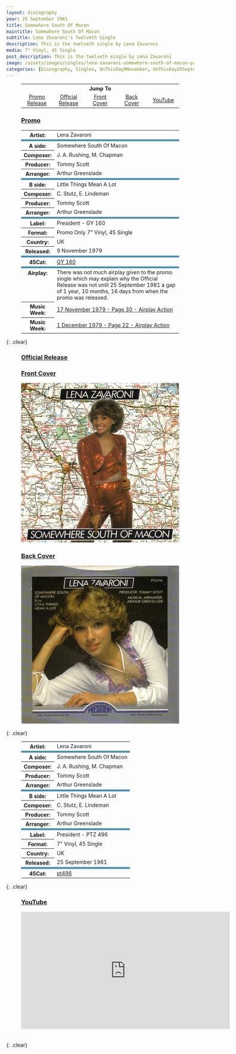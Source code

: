 ```yaml
---
layout: discography
year: 25 September 1981
title: Somewhere South Of Macon
maintitle: Somewhere South Of Macon
subtitle: Lena Zavaroni's Twelveth Single
description: This is the twelveth single by Lena Zavaroni
media: 7" Vinyl, 45 Single
post_description: This is the twelveth single by Lena Zavaroni
image: /assets/images/singles/lena-zavaroni-somewhere-south-of-macon-president.jpg
categories: [Discography, Singles, OnThisDay9November, OnThisDay25September]
---
```


<figure class="fig3">
<table style="text-align:center;">
<tr><th colspan="5">Jump To</th></tr>
<tr><td style="width:20%;"><a href="#promo">Promo Release</a></td><td style="width:20%;"><a href="#official">Official Release</a></td><td style="width:20%;"><a href="#front">Front Cover</a></td><td style="width:20%;"><a href="#back">Back Cover</a></td><td style="width:20%;"><a href="#youtube">YouTube</a></td></tr>
</table>
</figure>

<figure class="fig3">
<h3 id="promo"><a href="#promo">Promo</a></h3>
</figure>

<figure class="fig3">
<table>
<tr><th style="width:20%;">Artist:</th><td>Lena Zavaroni</td></tr>
<tr class="split"><th>A side:</th><td>Somewhere South Of Macon</td></tr>
<tr><th>Composer:</th><td>J. A. Rushing, M. Chapman</td></tr>
<tr><th>Producer:</th><td>Tommy Scott</td></tr>
<tr><th>Arranger:</th><td>Arthur Greenslade</td></tr>
<tr class="split"><th>B side:</th><td>Little Things Mean A Lot</td></tr>
<tr><th>Composer:</th><td>C. Stutz, E. Lindeman</td></tr>
<tr><th>Producer:</th><td>Tommy Scott</td></tr>
<tr><th>Arranger:</th><td>Arthur Greenslade</td></tr>
<tr class="split"><th>Label:</th><td>President - GY 160</td></tr>
<tr><th>Format:</th><td>Promo Only 7" Vinyl, 45 Single</td></tr>
<tr><th>Country:</th><td>UK</td></tr>
<tr><th>Released:</th><td>9 November 1979</td></tr>
<tr class="split"><th>45Cat:</th><td><a class="external-link" href="http://www.45cat.com/record/gy160">GY 160</a></td></tr>
<tr class="split"><th style="vertical-align:top;">Airplay:</th><td>There was not much airplay given to the promo single which may explain why the Official Release was not until 25 September 1981 a gap of 1 year, 10 months, 16 days from when the promo was released.</td></tr>
<tr><th>Music Week:</th><td><a class="external-link" href="https://worldradiohistory.com/UK/Music-Week/1979/Music-Week-1979-11-17.pdf#page=30">17 November 1979 - Page 30 - Airplay Action</a></td></tr>
<tr><th>Music Week:</th><td><a class="external-link" href="https://worldradiohistory.com/UK/Music-Week/1979/Music-Week-1979-12-01.pdf#page=22">1 December 1979 - Page 22 - Airplay Action</a></td></tr>
</table>
</figure>

{: .clear}

<figure class="fig3">
<h3 id="official"><a href="#official">Official Release</a></h3>
</figure>

<figure class="fig1">
<figcaption>
<h3 id="front"><a href="#front">Front Cover</a></h3>
</figcaption>
<img src="/assets/images/singles/lena-zavaroni-somewhere-south-of-macon-president.jpg" class="full-width" />
</figure>

<figure class="fig2">
<figcaption>
<h3 id="back"><a href="#back">Back Cover</a></h3>
</figcaption>
<img src="/assets/images/singles/lena-zavaroni-little-things-mean-a-lot-president.jpg" class="full-width" />
</figure>

{: .clear}

<figure class="fig3">
<table>
<tr><th>Artist:</th><td>Lena Zavaroni</td></tr>
<tr class="split"><th>A side:</th><td>Somewhere South Of Macon</td></tr>
<tr><th>Composer:</th><td>J. A. Rushing, M. Chapman</td></tr>
<tr><th>Producer:</th><td>Tommy Scott</td></tr>
<tr><th>Arranger:</th><td>Arthur Greenslade</td></tr>
<tr class="split"><th>B side:</th><td>Little Things Mean A Lot</td></tr>
<tr><th>Composer:</th><td>C. Stutz, E. Lindeman</td></tr>
<tr><th>Producer:</th><td>Tommy Scott</td></tr>
<tr><th>Arranger:</th><td>Arthur Greenslade</td></tr>
<tr class="split"><th>Label:</th><td>President - PTZ 496</td></tr>
<tr><th>Format:</th><td>7" Vinyl, 45 Single</td></tr>
<tr><th>Country:</th><td>UK</td></tr>
<tr><th>Released:</th><td>25 September 1981</td></tr>
<tr class="split"><th>45Cat:</th><td><a class="external-link" href="http://www.45cat.com/record/pt496">pt496</a></td></tr>
</table>
</figure>

{: .clear}

<figure class="fig3">
<h3 id="youtube"><a href="#youtube">YouTube</a></h3>
<p><div class="responsive-video"><iframe width="560" height="315" src="https://www.youtube.com/embed/?playlist=TCVXkhEit7Y,DTELv6BR7TU" title="YouTube video player" frameborder="0" allow="accelerometer; autoplay; clipboard-write; encrypted-media; gyroscope; picture-in-picture" allowfullscreen></iframe></div></p>
</figure>

<br />{: .clear}

<style>
.split {border-top: solid 5px #4B90B1;}
</style>

